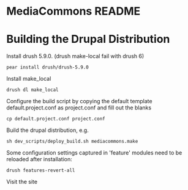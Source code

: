 MediaCommons README
============

# Building the Drupal Distribution

Install drush 5.9.0. (drush make-local fail with drush 6)

	pear install drush/drush-5.9.0
    
Install make_local

	drush dl make_local

Configure the build script by copying the default template default.project.conf as project.conf and fill out the blanks

	cp default.project.conf project.conf

Build the drupal distribution, e.g.

	sh dev_scripts/deploy_build.sh mediacommons.make

Some configuration settings captured in 'feature' modules need to be reloaded after installation:

	drush features-revert-all

Visit the site



